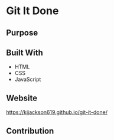 # Git It Done

## Purpose

## Built With
* HTML
* CSS
* JavaScript

## Website
https://kjjackson619.github.io/git-it-done/

## Contribution
